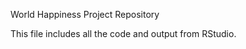 World Happiness Project Repository 

This file includes all the code and output from RStudio. 


   
     
     
     
     
 
